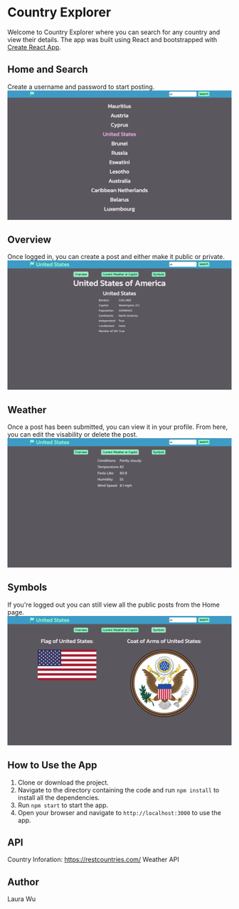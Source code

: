 # Country Explorer

Welcome to Country Explorer where you can search for any country and view their details. The app was built using React and bootstrapped with [Create React App](https://github.com/facebook/create-react-app).

## Home and Search
Create a username and password to start posting.
![Country Explorer Home](readme_img/home-search.png)

## Overview
Once logged in, you can create a post and either make it public or private.
![Country Explorer overview](readme_img/overview.png)

## Weather
Once a post has been submitted, you can view it in your profile. From here, you can edit the visability or delete the post.
![Country Explorer weather](readme_img/current-capital-weather.png)

## Symbols
If you're logged out you can still view all the public posts from the Home page.
![Country Explorer symbol](readme_img/symbols.png)

## How to Use the App
1. Clone or download the project.
2. Navigate to the directory containing the code and run `npm install` to install all the dependencies.
3. Run `npm start` to start the app.
4. Open your browser and navigate to `http://localhost:3000` to use the app.

## API
Country Inforation: https://restcountries.com/
Weather API

## Author
Laura Wu
